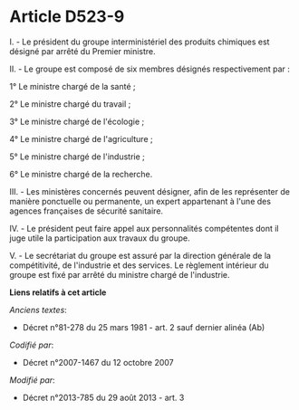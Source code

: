 # Article D523-9

I. - Le président du groupe interministériel des produits chimiques est désigné par arrêté du Premier ministre.

II. - Le groupe est composé de six membres désignés respectivement par : 

1° Le ministre chargé de la santé ; 

2° Le ministre chargé du travail ; 

3° Le ministre chargé de l'écologie ; 

4° Le ministre chargé de l'agriculture ; 

5° Le ministre chargé de l'industrie ; 

6° Le ministre chargé de la recherche. 

III. - Les ministères concernés peuvent désigner, afin de les représenter de manière ponctuelle ou permanente, un expert
appartenant à l'une des agences françaises de sécurité sanitaire.

IV. - Le président peut faire appel aux personnalités compétentes dont il juge utile la participation aux travaux du groupe.

V. - Le secrétariat du groupe est assuré par la direction générale de la compétitivité, de l'industrie et des services. Le
règlement intérieur du groupe est fixé par arrêté du ministre chargé de l'industrie.

**Liens relatifs à cet article**

_Anciens textes_:

  - Décret n°81-278 du 25 mars 1981 - art. 2 sauf dernier alinéa (Ab)

_Codifié par_:

  - Décret n°2007-1467 du 12 octobre 2007

_Modifié par_:

  - Décret n°2013-785 du 29 août 2013 - art. 3
